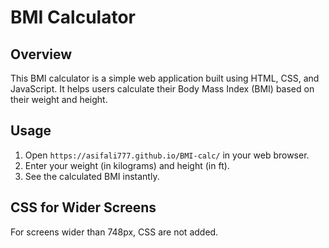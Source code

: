 # BMI Calculator

## Overview

This BMI calculator is a simple web application built using HTML, CSS, and JavaScript. It helps users calculate their Body Mass Index (BMI) based on their weight and height.

## Usage

1. Open `https://asifali777.github.io/BMI-calc/` in your web browser.
2. Enter your weight (in kilograms) and height (in ft).
3. See the calculated BMI instantly.

## CSS for Wider Screens

For screens wider than 748px, CSS are not added.
